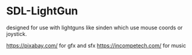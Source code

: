 # SDL-LightGun
designed for use with lightguns like sinden which use mouse coords or joystick.


https://pixabay.com/ for gfx and sfx
https://incompetech.com/ for music
